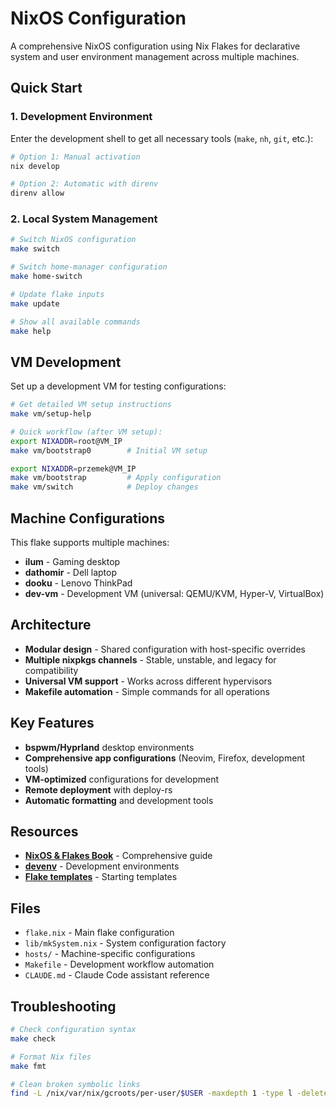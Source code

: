 # NixOS Configuration

A comprehensive NixOS configuration using Nix Flakes for declarative system and user environment management across multiple machines.

## Quick Start

### 1. Development Environment

Enter the development shell to get all necessary tools (`make`, `nh`, `git`, etc.):

```bash
# Option 1: Manual activation
nix develop

# Option 2: Automatic with direnv
direnv allow
```

### 2. Local System Management

```bash
# Switch NixOS configuration
make switch

# Switch home-manager configuration  
make home-switch

# Update flake inputs
make update

# Show all available commands
make help
```

## VM Development

Set up a development VM for testing configurations:

```bash
# Get detailed VM setup instructions
make vm/setup-help

# Quick workflow (after VM setup):
export NIXADDR=root@VM_IP
make vm/bootstrap0        # Initial VM setup

export NIXADDR=przemek@VM_IP  
make vm/bootstrap         # Apply configuration
make vm/switch            # Deploy changes
```

## Machine Configurations

This flake supports multiple machines:

- **ilum** - Gaming desktop
- **dathomir** - Dell laptop  
- **dooku** - Lenovo ThinkPad
- **dev-vm** - Development VM (universal: QEMU/KVM, Hyper-V, VirtualBox)

## Architecture

- **Modular design** - Shared configuration with host-specific overrides
- **Multiple nixpkgs channels** - Stable, unstable, and legacy for compatibility
- **Universal VM support** - Works across different hypervisors
- **Makefile automation** - Simple commands for all operations

## Key Features

- **bspwm/Hyprland** desktop environments
- **Comprehensive app configurations** (Neovim, Firefox, development tools)
- **VM-optimized** configurations for development
- **Remote deployment** with deploy-rs
- **Automatic formatting** and development tools

## Resources

- **[NixOS & Flakes Book](https://nixos-and-flakes.thiscute.world/)** - Comprehensive guide
- **[devenv](https://devenv.sh/getting-started/)** - Development environments  
- **[Flake templates](https://github.com/NixOS/templates)** - Starting templates

## Files

- `flake.nix` - Main flake configuration
- `lib/mkSystem.nix` - System configuration factory
- `hosts/` - Machine-specific configurations
- `Makefile` - Development workflow automation
- `CLAUDE.md` - Claude Code assistant reference

## Troubleshooting

```bash
# Check configuration syntax
make check

# Format Nix files
make fmt

# Clean broken symbolic links
find -L /nix/var/nix/gcroots/per-user/$USER -maxdepth 1 -type l -delete
```